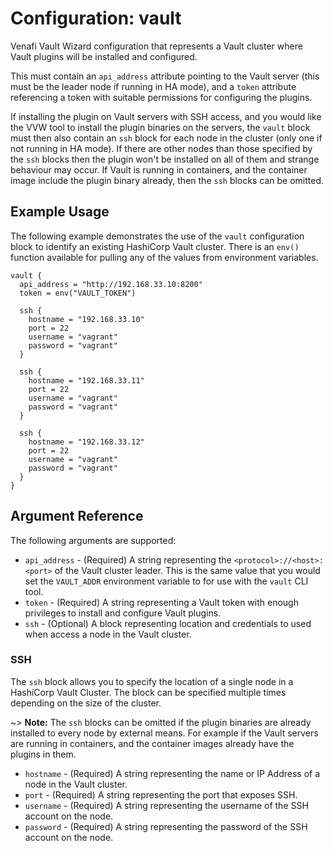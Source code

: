 # Configuration: vault

Venafi Vault Wizard configuration that represents a Vault cluster where Vault plugins will be installed and configured.

This must contain an `api_address` attribute pointing to the Vault server (this must be the leader node if running in HA mode), 
and a `token` attribute referencing a token with suitable permissions for configuring the plugins.

If installing the plugin on Vault servers with SSH access, and you would like the VVW tool to install the plugin binaries on the servers, the `vault`
block must then also contain an `ssh` block for each node in the cluster (only one if not running in HA mode).
If there are other nodes than those specified by the `ssh` blocks then the plugin won't be installed on all of them and strange behaviour may occur.
If Vault is running in containers, and the container image include the plugin binary already, then the `ssh` blocks can be omitted.

## Example Usage

The following example demonstrates the use of the `vault` configuration block to identify an existing HashiCorp Vault cluster.
There is an `env()` function available for pulling any of the values from environment variables.

```hcl
vault {
  api_address = "http://192.168.33.10:8200"
  token = env("VAULT_TOKEN")

  ssh {
    hostname = "192.168.33.10"
    port = 22
    username = "vagrant"
    password = "vagrant"
  }

  ssh {
    hostname = "192.168.33.11"
    port = 22
    username = "vagrant"
    password = "vagrant"
  }

  ssh {
    hostname = "192.168.33.12"
    port = 22
    username = "vagrant"
    password = "vagrant"
  }
}
```

## Argument Reference

The following arguments are supported:

* `api_address` - (Required) A string representing the `<protocol>://<host>:<port>` of the Vault cluster leader.
  This is the same value that you would set the `VAULT_ADDR` environment variable to for use with the `vault` CLI tool.
* `token` - (Required) A string representing a Vault token with enough privileges to install and configure Vault plugins.
* `ssh` - (Optional) A block representing location and credentials to used when access a node in the Vault cluster.

### SSH

The `ssh` block allows you to specify the location of a single node in a HashiCorp Vault Cluster.
The block can be specified multiple times depending on the size of the cluster.  

~> **Note:** The `ssh` blocks can be omitted if the plugin binaries are already installed to every node by external means.
For example if the Vault servers are running in containers, and the container images already have the plugins in them.

* `hostname` - (Required) A string representing the name or IP Address of a node in the Vault cluster.
* `port`     - (Required) A string representing the port that exposes SSH.
* `username` - (Required) A string representing the username of the SSH account on the node.
* `password` - (Required) A string representing the password of the SSH account on the node.
